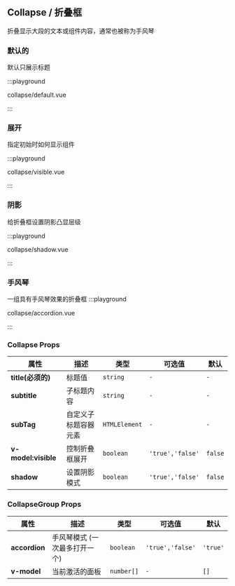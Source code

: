 ## Collapse / 折叠框

折叠显示大段的文本或组件内容，通常也被称为手风琴

### 默认的

默认只展示标题

:::playground

collapse/default.vue

:::

### 展开

指定初始时如何显示组件

:::playground

collapse/visible.vue

:::

### 阴影

给折叠框设置阴影凸显层级

:::playground

collapse/shadow.vue

:::

### 手风琴

一组具有手风琴效果的折叠框
:::playground

collapse/accordion.vue

:::

### Collapse Props

| 属性                | 描述                 | 类型          | 可选值           | 默认    |
| ------------------- | -------------------- | ------------- | ---------------- | ------- |
| **title(必须的)**   | 标题值               | `string`      | `-`              | `-`     |
| **subtitle**        | 子标题内容           | `string`      | `-`              | `-`     |
| **subTag**          | 自定义子标题容器元素 | `HTMLElement` | `-`              | `-`     |
| **v-model:visible** | 控制折叠框展开       | `boolean`     | `'true','false'` | `false` |
| **shadow**          | 设置阴影模式         | `boolean`     | `'true','false'` | `false` |

### CollapseGroup Props

| 属性          | 描述                          | 类型       | 可选值           | 默认     |
| ------------- | ----------------------------- | ---------- | ---------------- | -------- |
| **accordion** | 手风琴模式 (一次最多打开一个) | `boolean`  | `'true','false'` | `'true'` |
| **v-model**   | 当前激活的面板                | `number[]` | `-`              | `[]`     |
